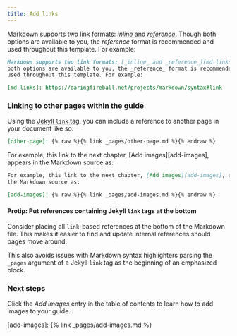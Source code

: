 ```yaml
---
title: Add links
---
```

Markdown supports two link formats: [_inline_ and _reference_][md-links]. Though
both options are available to you, the _reference_ format is recommended and
used throughout this template. For example:

[md-links]: https://daringfireball.net/projects/markdown/syntax#link

```markdown
Markdown supports two link formats: [_inline_ and _reference_][md-links]. Though
both options are available to you, the _reference_ format is recommended and
used throughout this template. For example:

[md-links]: https://daringfireball.net/projects/markdown/syntax#link
```

### Linking to other pages within the guide

Using the [Jekyll `link` tag][jekyll-link], you can include a reference to
another page in your document like so:

```markdown
[other-page]: {% raw %}{% link _pages/other-page.md %}{% endraw %}
```

[jekyll-link]: https://jekyllrb.com/docs/templates/#link

For example, this link to the next chapter, [Add images][add-images], appears in
the Markdown source as:

```markdown
For example, this link to the next chapter, [Add images][add-images], appears in
the Markdown source as:

[add-images]: {% raw %}{% link _pages/add-images.md %}{% endraw %}
```

#### Protip: Put references containing Jekyll `link` tags at the bottom

Consider placing all `link`-based references at the bottom of the Markdown file.
This makes it easier to find and update internal references should pages move
around.

This also avoids issues with Markdown syntax highlighters parsing the `_pages`
argument of a Jekyll `link` tag as the beginning of an emphasized block.

### Next steps

Click the _Add images_ entry in the table of contents to learn how to add images
to your guide.

[add-images]: {% link _pages/add-images.md %}
